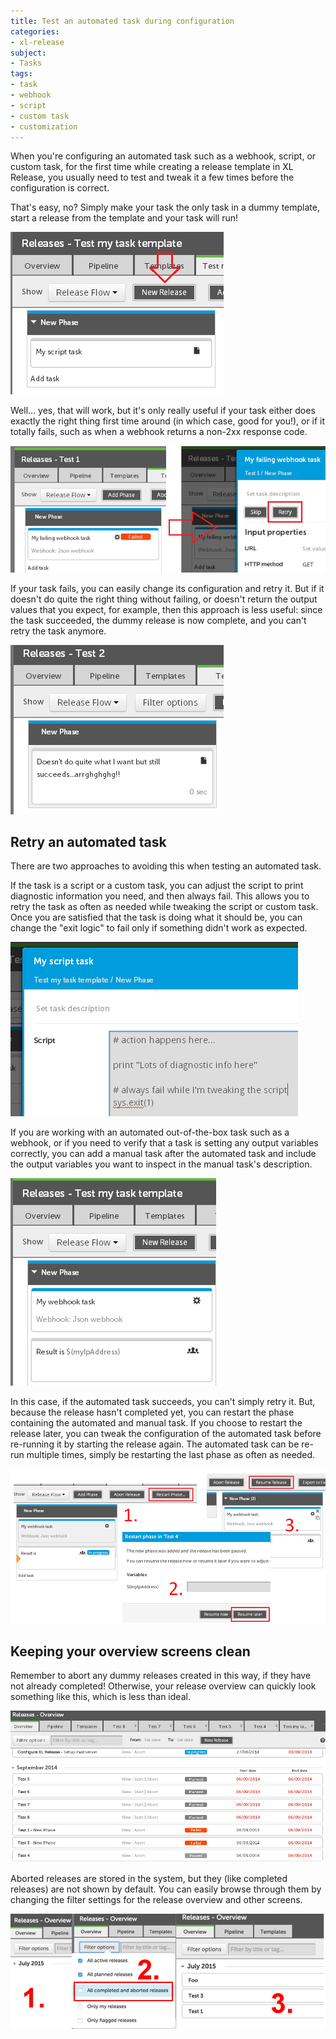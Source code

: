 ```yaml
---
title: Test an automated task during configuration
categories:
- xl-release
subject:
- Tasks
tags:
- task
- webhook
- script
- custom task
- customization
---
```


When you're configuring an automated task such as a webhook, script, or custom task, for the first time while creating a release template in XL Release, you usually need to test and tweak it a few times before the configuration is correct.

That's easy, no? Simply make your task the only task in a dummy template, start a release from the template and your task will run!

![Simple template to test task](../images/simple-dummy-template-to-test-task.png)

Well... yes, that will work, but it's only really useful if your task either does exactly the right thing first time around (in which case, good for you!), or if it totally fails, such as when a webhook returns a non-2xx response code.

![Retry failed task](../images/modify-and-retry-failed-task.png)

If your task fails, you can easily change its configuration and retry it. But if it doesn't do quite the right thing without failing, or doesn't return the output values that you expect, for example, then this approach is less useful: since the task succeeded, the dummy release is now complete, and you can't retry the task anymore.

![Cannot retry task](../images/succeeds-but-not-quite-what-I-want.png)

## Retry an automated task

There are two approaches to avoiding this when testing an automated task.

If the task is a script or a custom task, you can adjust the script to print diagnostic information you need, and then always fail. This allows you to retry the task as often as needed while tweaking the script or custom task. Once you are satisfied that the task is doing what it should be, you can change the "exit logic" to fail only if something didn't work as expected.

![Always fail task](../images/script-task-rigged-to-always-fail.png)

If you are working with an automated out-of-the-box task such as a webhook, or if you need to verify that a task is setting any output variables correctly, you can add a manual task after the automated task and include the output variables you want to inspect in the manual task's description.

![Manual task to show output](../images/dummy-template-with-manual-task-to-show-output.png)

In this case, if the automated task succeeds, you can't simply retry it. But, because the release hasn't completed yet, you can restart the phase containing the automated and manual task. If you choose to restart the release later, you can tweak the configuration of the automated task before re-running it by starting the release again. The automated task can be re-run multiple times, simply be restarting the last phase as often as needed.

![Restart phase](../images/restart-resume-later-resume-after-tweak.png)

## Keeping your overview screens clean

Remember to abort any dummy releases created in this way, if they have not already completed! Otherwise, your release overview can quickly look something like this, which is less than ideal.

![Release overview](../images/release-overview-too-many-tests.png)

Aborted releases are stored in the system, but they (like completed releases) are not shown by default. You can easily browse through them by changing the filter settings for the release overview and other screens.

![Release overview with filter](../images/hide-show-completed-releases.png)
